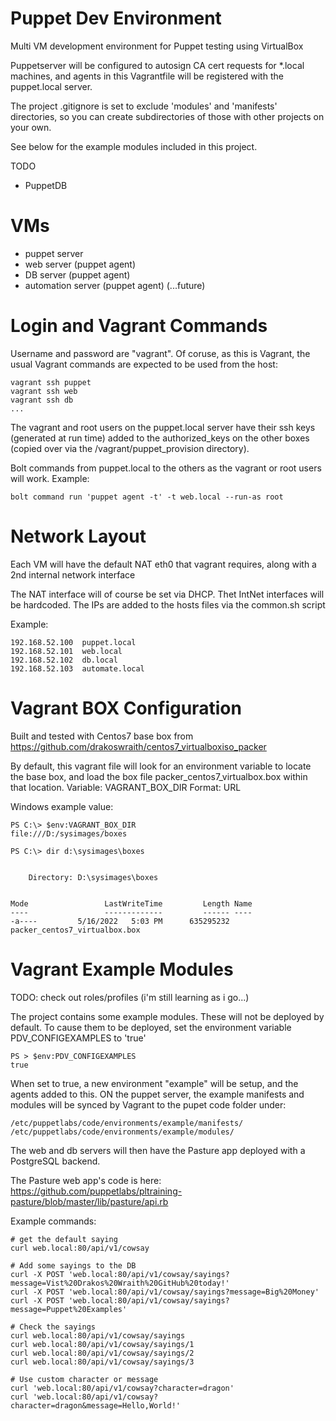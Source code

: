 # Puppet Dev Environment
Multi VM development environment for Puppet testing using VirtualBox

Puppetserver will be configured to autosign CA cert requests for *.local machines, and agents in this Vagrantfile will be registered with the puppet.local server.

The project .gitignore is set to exclude 'modules' and 'manifests' directories, so you can create subdirectories of those with other projects on your own.

See below for the example modules included in this project.

TODO
- PuppetDB

# VMs
- puppet server
- web server (puppet agent)
- DB server (puppet agent) 
- automation server (puppet agent) (...future)

# Login and Vagrant Commands
Username and password are "vagrant". Of coruse, as this is Vagrant, the usual Vagrant commands are expected to be used from the host:

```
vagrant ssh puppet
vagrant ssh web
vagrant ssh db
...
```

The vagrant and root users on the puppet.local server have their ssh keys (generated at run time) added to the authorized_keys on the other boxes (copied over via the /vagrant/puppet_provision directory).

Bolt commands from puppet.local to the others as the vagrant or root users will work.
Example:
```
bolt command run 'puppet agent -t' -t web.local --run-as root
```

# Network Layout
Each VM will have the default NAT eth0 that vagrant requires, along with a 2nd internal network interface

The NAT interface will of course be set via DHCP. 
Thet IntNet interfaces will be hardcoded. The IPs are added to the hosts files via the common.sh script

Example:
````
192.168.52.100  puppet.local
192.168.52.101  web.local
192.168.52.102  db.local
192.168.52.103  automate.local
````


# Vagrant BOX Configuration
Built and tested with Centos7 base box from 
https://github.com/drakoswraith/centos7_virtualboxiso_packer

By default, this vagrant file will look for an environment variable to locate the base box, and load the box file packer_centos7_virtualbox.box within that location.
Variable: VAGRANT_BOX_DIR
Format: URL

Windows example value:
````
PS C:\> $env:VAGRANT_BOX_DIR
file:///D:/sysimages/boxes

PS C:\> dir d:\sysimages\boxes


    Directory: D:\sysimages\boxes


Mode                 LastWriteTime         Length Name
----                 -------------         ------ ----
-a----         5/16/2022   5:03 PM      635295232 packer_centos7_virtualbox.box
````

# Vagrant Example Modules
TODO: check out roles/profiles (i'm still learning as i go...)

The project contains some example modules. These will not be deployed by default.
To cause them to be deployed, set the environment variable PDV_CONFIGEXAMPLES to 'true'

```
PS > $env:PDV_CONFIGEXAMPLES
true
```

When set to true, a new environment "example" will be setup, and the agents added to this.
ON the puppet server, the example manifests and modules will be synced by Vagrant to the pupet code folder under:
```
/etc/puppetlabs/code/environments/example/manifests/
/etc/puppetlabs/code/environments/example/modules/
```

The web and db servers will then have the Pasture app deployed with a PostgreSQL backend.

The Pasture web app's code is here: 
https://github.com/puppetlabs/pltraining-pasture/blob/master/lib/pasture/api.rb

Example commands:
```
# get the default saying
curl web.local:80/api/v1/cowsay

# Add some sayings to the DB
curl -X POST 'web.local:80/api/v1/cowsay/sayings?message=Vist%20Drakos%20Wraith%20GitHub%20today!'
curl -X POST 'web.local:80/api/v1/cowsay/sayings?message=Big%20Money'
curl -X POST 'web.local:80/api/v1/cowsay/sayings?message=Puppet%20Examples'

# Check the sayings
curl web.local:80/api/v1/cowsay/sayings
curl web.local:80/api/v1/cowsay/sayings/1
curl web.local:80/api/v1/cowsay/sayings/2
curl web.local:80/api/v1/cowsay/sayings/3

# Use custom character or message
curl 'web.local:80/api/v1/cowsay?character=dragon'
curl 'web.local:80/api/v1/cowsay?character=dragon&message=Hello,World!'
```
